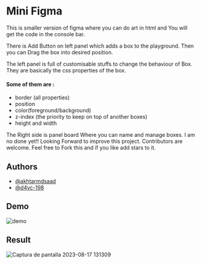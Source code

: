 
# Mini Figma

This is smaller version of figma where you can do art in html and You will get the code in the console bar.  
  
There is Add Button on left panel which adds a box to the playground. Then you can Drag the box into desired position.  
   
The left panel is full of customisable stuffs to change the behaviour of Box. They are basically the css properties of the box.  
  

#### Some of them are : 
-  border (all properties)
- position 
- color(foreground/background)
- z-index (the priority to keep on top of another boxes) 
- height and width 

The Right side is panel board Where you can name and manage boxes. 
I am no done yet!!
Looking Forward to improve this project. 
Contributors are welcome. 
Feel free to Fork this and if you like add stars to it.


## Authors

- [@akhtarmdsaad](https://www.github.com/akhtarmdsaad)
- [@d4vc-198](https://github.com/D4vc-198)


## Demo
![demo](https://github.com/akhtarmdsaad/mini-Figma/assets/57033728/f7b83a4e-0fae-4dfb-bd94-61216efcacb8)

## Result
![Captura de pantalla 2023-08-17 131309](https://github.com/D4vc-198/mini-Figma/assets/69604964/292d2fc2-685b-4a4c-8cfb-902624e14409)

